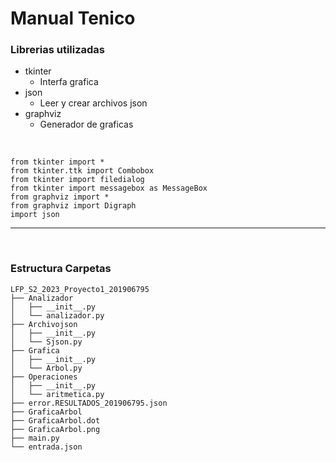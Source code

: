 # Manual Tenico

### Librerias utilizadas

* tkinter 
   + Interfa grafica 
* json
   + Leer y crear archivos json
* graphviz
   + Generador de graficas  
<br>


~~~
from tkinter import *
from tkinter.ttk import Combobox
from tkinter import filedialog
from tkinter import messagebox as MessageBox
from graphviz import *
from graphviz import Digraph
import json
~~~

___

<br>

###  Estructura Carpetas

~~~
LFP_S2_2023_Proyecto1_201906795
├── Analizador
│   ├── __init__.py
│   └── analizador.py
├── Archivojson
│   ├── __init__.py
│   └── Sjson.py
├── Grafica
│   ├── __init__.py
│   └── Arbol.py
├── Operaciones
│   ├── __init__.py
│   └── aritmetica.py
├── error.RESULTADOS_201906795.json
├── GraficaArbol
├── GraficaArbol.dot
├── GraficaArbol.png
├── main.py
└── entrada.json
~~~
